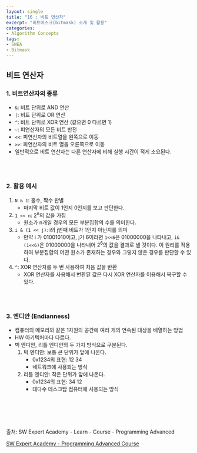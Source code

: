 ```yaml
---
layout: single
title: "16 : 비트 연산자"
excerpt: "비트마스크(bitmask) 소개 및 활용"
categories: 
- Algorithm Concepts
tags:
- SWEA
- Bitmask
---
```

## 비트 연산자

### 1. 비트연산자의 종류

- `&`: 비트 단위로 AND 연산
- `|`: 비트 단위로 OR 연산
- `^`: 비트 단위로 XOR 연산 (같으면 0 다르면 1)
- `~`: 피연산자의 모든 비트 반전
- `<<`: 피연산자의 비트열을 왼쪽으로 이동
- `>>`: 피연산자의 비트 열을 오른쪽으로 이동
- 일반적으로 비트 연산자는 다른 연산자에 비해 실행 시간이 적게 소요된다.

<br>

<br>

### 2. 활용 예시

1. `N & 1`: 홀수, 짝수 판별
   - 마지막 비트 값이 1인지 0인지를 보고 판단한다.
2. `1 << n`: 2<sup>n</sup>의 값을 가짐
   - 원소가 n개일 경우의 모든 부분집합의 수를 의미한다.
3. `i & (1 << j)`: i의 j번째 비트가 1인지 아닌지를 의미
   - 만약 i 가 01001010이고, j가 6이라면 `1<<6`은 01000000을 나타내고, `i&(1<<6)`은 01000000을 나타내어 2<sup>6</sup>의 값을 결과로 낼 것이다. 이 원리를 적용하여 부분집합의 어떤 원소가 존재하는 경우와 그렇지 않은 경우를 판단할 수 있다.
4. `^`: XOR 연산자를 두 번 사용하여 처음 값을 반환
   - XOR 연산자를 사용해서 변환된 값은 다시 XOR 연산자를 이용해서 복구할 수 있다.

<br>

<br>

### 3. 엔디안 (Endianness)

- 컴퓨터의 메모리와 같은 1차원의 공간에 여러 개의 연속된 대상을 배열하는 방법
- HW 아키텍처마다 다르다.
- 빅 엔디안, 리틀 엔디안의 두 가지 방식으로 구분된다.
  1. 빅 엔디안: 보통 큰 단위가 앞에 나온다.
     - 0x1234의 표현: 12 34
     - 네트워크에 사용되는 방식
  2. 리틀 엔디안: 작은 단위가 앞에 나온다.
     - 0x1234의 표현: 34 12
     - 대다수 데스크탑 컴퓨터에 사용되는 방식

<br>

<br>

<br>

<br>

출처: SW Expert Academy - Learn - Course - Programming Advanced

[SW Expert Academy - Programming Advanced Course](https://swexpertacademy.com/main/learn/course/subjectList.do?courseId=AVuPDYSqAAbw5UW6)

